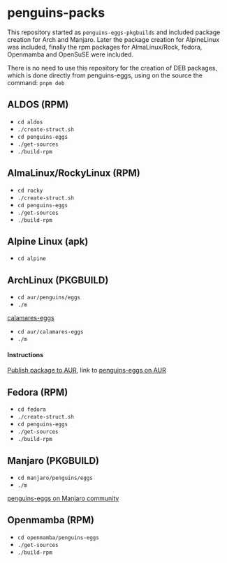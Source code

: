 # penguins-packs

This repository started as `penguins-eggs-pkgbuilds` and included package creation for Arch and Manjaro. Later the package creation for AlpineLinux was included, finally the rpm packages for AlmaLinux/Rock, fedora, Openmamba and OpenSuSE were included.

There is no need to use this repository for the creation of DEB packages, which is done directly from penguins-eggs, using on the source the command: `pnpm deb`

## ALDOS  (RPM)
* `cd aldos`
*  `./create-struct.sh`
*  `cd penguins-eggs`
* `./get-sources`
* `./build-rpm`

## AlmaLinux/RockyLinux  (RPM)
* `cd rocky`
*  `./create-struct.sh`
*  `cd penguins-eggs`
* `./get-sources`
* `./build-rpm`

## Alpine Linux (apk)
* `cd alpine`

## ArchLinux (PKGBUILD)
* `cd aur/penguins/eggs`
* `./m`

[calamares-eggs](./aur/calamares-eggs)
* `cd aur/calamares-eggs`
* `./m`

#### Instructions
[Publish package to AUR](./PUBLISH.md), link to 
[penguins-eggs on AUR](https://aur.archlinux.org/packages/penguins-eggs)

## Fedora  (RPM)
* `cd fedora`
*  `./create-struct.sh`
*  `cd penguins-eggs`
* `./get-sources`
* `./build-rpm`

## Manjaro (PKGBUILD)
* `cd manjaro/penguins/eggs`
* `./m`

[penguins-eggs on Manjaro community](https://gitlab.manjaro.org/packages/community/penguins-eggs)

## Openmamba (RPM)
* `cd openmamba/penguins-eggs`
* `./get-sources`
* `./build-rpm`
